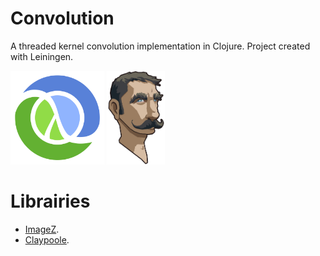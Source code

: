# Convolution
A threaded kernel convolution implementation in Clojure. Project created with Leiningen.

<img src="doc/Clojure_logo.png" height="150"> <img src="doc/leiningen.jpg" height="150">

# Librairies
- [ImageZ](https://github.com/mikera/imagez).
- [Claypoole](https://github.com/clj-commons/claypoole).
